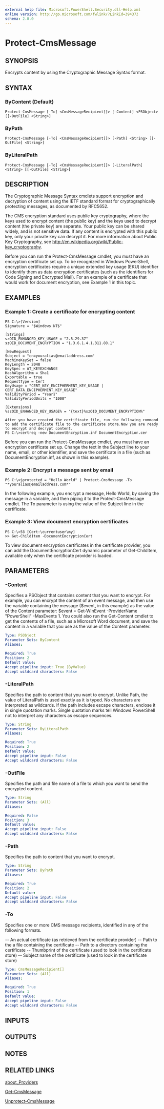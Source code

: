 ```yaml
---
external help file: Microsoft.PowerShell.Security.dll-Help.xml
online version: http://go.microsoft.com/fwlink/?LinkId=394373
schema: 2.0.0
---
```


# Protect-CmsMessage
## SYNOPSIS
Encrypts content by using the Cryptographic Message Syntax format.

## SYNTAX

### ByContent (Default)
```
Protect-CmsMessage [-To] <CmsMessageRecipient[]> [-Content] <PSObject> [[-OutFile] <String>]
```

### ByPath
```
Protect-CmsMessage [-To] <CmsMessageRecipient[]> [-Path] <String> [[-OutFile] <String>]
```

### ByLiteralPath
```
Protect-CmsMessage [-To] <CmsMessageRecipient[]> [-LiteralPath] <String> [[-OutFile] <String>]
```

## DESCRIPTION
The Cryptographic Message Syntax cmdlets support encryption and decryption of content using the IETF standard format for cryptographically protecting messages, as documented by RFC5652.

The CMS encryption standard uses public key cryptography, where the keys used to encrypt content (the public key) and the keys used to decrypt content (the private key) are separate.
Your public key can be shared widely, and is not sensitive data.
If any content is encrypted with this public key, only your private key can decrypt it.
For more information about Public Key Cryptography, see http://en.wikipedia.org/wiki/Public-key_cryptography.

Before you can run the Protect-CmsMessage cmdlet, you must have an encryption certificate set up.
To be recognized in Windows PowerShell, encryption certificates require a unique extended key usage (EKU) identifier to identify them as data encryption certificates (such as the identifiers for Code Signing and Encrypted Mail).
For an example of a certificate that would work for document encryption, see Example 1 in this topic.

## EXAMPLES

### Example 1: Create a certificate for encrypting content
```
PS C:\>[Version]
Signature = "$Windows NT$"

[Strings]
szOID_ENHANCED_KEY_USAGE = "2.5.29.37"
szOID_DOCUMENT_ENCRYPTION = "1.3.6.1.4.1.311.80.1"

[NewRequest]
Subject = "cn=youralias@emailaddress.com"
MachineKeySet = false
KeyLength = 2048
KeySpec = AT_KEYEXCHANGE
HashAlgorithm = Sha1
Exportable = true
RequestType = Cert
KeyUsage = "CERT_KEY_ENCIPHERMENT_KEY_USAGE | CERT_DATA_ENCIPHERMENT_KEY_USAGE"
ValidityPeriod = "Years"
ValidityPeriodUnits = "1000"

[Extensions]
%szOID_ENHANCED_KEY_USAGE% = "{text}%szOID_DOCUMENT_ENCRYPTION%"

After you have created the certificate file, run the following command to add the certificate file to the certificate store.Now you are ready to encrypt and decrypt content.
PS C:\>certreq -new DocumentEncryption.inf DocumentEncryption.cer
```

Before you can run the Protect-CmsMessage cmdlet, you must have an encryption certificate set up.
Change the text in the Subject line to your name, email, or other identifier, and save the certificate in a file (such as DocumentEncryption.inf, as shown in this example).

### Example 2: Encrypt a message sent by email
```
PS C:\>$protected = "Hello World" | Protect-CmsMessage -To "*youralias@emailaddress.com*"
```

In the following example, you encrypt a message, Hello World, by saving the message in a variable, and then piping it to the Protect-CmsMessage cmdlet.
The To parameter is using the value of the Subject line in the certificate.

### Example 3: View document encryption certificates
```
PS C:\>58 [Cert:\currentuser\my]
>> Get-ChildItem -DocumentEncryptionCert
```

To view document encryption certificates in the certificate provider, you can add the DocumentEncryptionCert dynamic parameter of Get-ChildItem, available only when the certificate provider is loaded.

## PARAMETERS

### -Content
Specifies a PSObject that contains content that you want to encrypt.
For example, you can encrypt the content of an event message, and then use the variable containing the message ($event, in this example) as the value of the Content parameter: $event = Get-WinEvent -ProviderName "PowerShell" -MaxEvents 1.
You could also run the Get-Content cmdlet to get the contents of a file, such as a Microsoft Word document, and save the content in a variable that you use as the value of the Content parameter.

```yaml
Type: PSObject
Parameter Sets: ByContent
Aliases: 

Required: True
Position: 2
Default value: 
Accept pipeline input: True (ByValue)
Accept wildcard characters: False
```

### -LiteralPath
Specifies the path to content that you want to encrypt.
Unlike Path, the value of LiteralPath is used exactly as it is typed.
No characters are interpreted as wildcards.
If the path includes escape characters, enclose it in single quotation marks.
Single quotation marks tell Windows PowerShell not to interpret any characters as escape sequences.

```yaml
Type: String
Parameter Sets: ByLiteralPath
Aliases: 

Required: True
Position: 2
Default value: 
Accept pipeline input: False
Accept wildcard characters: False
```

### -OutFile
Specifies the path and file name of a file to which you want to send the encrypted content.

```yaml
Type: String
Parameter Sets: (All)
Aliases: 

Required: False
Position: 3
Default value: 
Accept pipeline input: False
Accept wildcard characters: False
```

### -Path
Specifies the path to content that you want to encrypt.

```yaml
Type: String
Parameter Sets: ByPath
Aliases: 

Required: True
Position: 2
Default value: 
Accept pipeline input: False
Accept wildcard characters: False
```

### -To
Specifies one or more CMS message recipients, identified in any of the following formats.

-- An actual certificate (as retrieved from the certificate provider)
-- Path to the a file containing the certificate
-- Path to a directory containing the certificate
-- Thumbprint of the certificate (used to look in the certificate store)
-- Subject name of the certificate (used to look in the certificate store)

```yaml
Type: CmsMessageRecipient[]
Parameter Sets: (All)
Aliases: 

Required: True
Position: 1
Default value: 
Accept pipeline input: False
Accept wildcard characters: False
```

## INPUTS

## OUTPUTS

## NOTES

## RELATED LINKS

[about_Providers]()

[Get-CmsMessage]()

[Unprotect-CmsMessage]()

